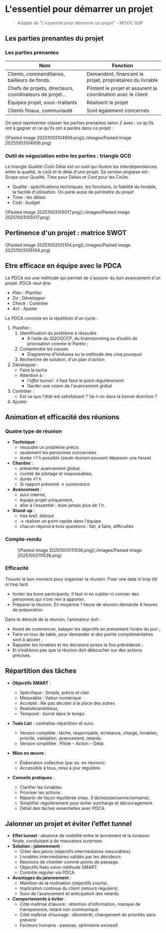 # L'essentiel pour démarrer un projet

> Adapté de "L'essentiel pour démarrer un projet" - MOOC GdP  

## Les parties prenantes du projet

### Les parties prenantes

| Nom                                                      | Fonction                                                      |
| -------------------------------------------------------- | ------------------------------------------------------------- |
| Clients, commanditaires, bailleurs de fonds.             | Demandent, financent le projet, propriétaires du livrable     |
| Chefs de projets, directeurs, coordinateurs de projet... | Pilotent le projet et assurent la coordination avec le client |
| Équipes projet, sous-traitants                           | Réalisent le projet                                           |
| Clients finaux, communauté                               | Sont également concernés                                      |

On peut représenter classer les parties prenantes selon 2 axes : ce qu’ils ont à gagner et ce qu’ils ont à perdre dans ce projet :

![Pasted image 20251003104956.png](./images/Pasted image 20251003104956.png)

### Outil de négociation entre les parties : triangle QCD

Le triangle Qualité-Coût-Délai est un outil qui illustre les interdépendances entre la qualité, le coût et le délai d'une projet.  Sa version anglaise est : *Scope* pour Qualité, *Time* pour
Délais et *Cost* pour les Coûts.

- Qualité : spécifications techniques, les fonctions, la fiabilité du livrable, la facilité d'utilisation. On parle aussi de *périmètre du projet*
- Time : les délais
- Cost : budget

![Pasted image 20251003105017.png](./images/Pasted image 20251003105017.png)

## Pertinence d'un projet : matrice SWOT

![Pasted image 20251003105104.png](./images/Pasted image 20251003105104.png)

## Etre efficace en équipe avec le PDCA

Le PDCA est une méthode qui permet de s'assurer du bon avancement d'un projet. PDCA veut dire:

- *Plan* : Planifier
- *Do* ; Développer
- *Check* : Contrôler
- *Act* : Ajuster

Le PDCA consiste en la répétition d'un cycle :

1. Planifier :
	1. Identification du problème à résoudre
   		- A l’aide du QQOQCCP, du brainstorming ou d’outils de priorisation comme le Pareto ;
	2. Comprendre les causes
   		- Diagramme d’Ishikawa ou la méthode des cinq pourquoi
	3. Recherche de solution, d'un plan d'action
2. Développer :
   	- Faire la tache
   	- Attention à :
   		- *l'effet tunnel* : il faut faire le point régulièrement
   		- Garder une vision de l'avancement global
3. Contrôler :
   	- Est ce que l'état est satisfaisant ? Va-t-on dans la bonne direction ?
4. Ajuster

## Animation et efficacité des réunions

### Quatre type de réunion

- **Technique** :
    - résoudre un problème précis
    - seulement les personnes concernées
    - durée >1 h possible (seule réunion pouvant dépasser une heure)
- **Chantier** :
    - présenter avancement global,
    - comité de pilotage et responsables,
    - durée ≤1 h
    - Si rapport présenté $\rightarrow$ *soutenance*
- **Avancement** :
    - suivi interne,
    - équipe projet uniquement,
    - aller à l'essentiel : dure jamais plus de 1 h.  
- **Stand-up** :
    - très bref, debout
    - $\rightarrow$ réaliser un point rapide dans l'équipe
    - chacun répond à trois questions : fait, à faire, difficultés

### Compte-rendu

<figure markdown="1">
![Pasted image 20251003111536.png](./images/Pasted image 20251003111536.png)
</figure>

### Efficacité

Trouver le bon moment pour organiser la réunion. Fixer une date ni trop tôt ni trop tard.

- Inviter les bons participants. Il faut ni en oublier ni convier des personnes qui n’ont rien à apporter.
- Préparer la réunion. En moyenne 1 heure de réunion demande 4 heures de préparation.

Dans le déroulé de la réunion, l’animateur doit :

- Avant de commencer, balayer les objectifs en présentant l’ordre du jour ;
- Faire un tour de table, pour demander si des points complémentaires sont à ajouter ;
- Rappeler les livrables et les décisions prises la fois précédente ;
- Et n’oublions pas que la réunion doit déboucher sur des actions précises.

## Répartition des tâches

- **Objectifs SMART** :  
    - Spécifique : Simple, précis et clair
    - Mesurable : Valeur numérique
    - Accepté : Ne pas décider à la place des autres
    - Réaliste/ambitieux,
    - Temporel : borné dans le temps

- **Todo List** : centralise répartition et suivi.  
    - Version complète : tâche, responsable, échéance, charge, livrables, priorité, validation, avancement, retards.  
    - Version simplifiée : Pilote – Action – Délai.  

- **Mise en œuvre** :  
    - Élaboration collective (par ex. en réunion).  
    - Accessible à tous, mise à jour régulière.  

- **Conseils pratiques** :  
    - Clarifier les livrables.  
    - Prioriser les actions.  
    - Répartir de façon équilibrée (max. 3 tâches/personne/semaine).  
    - Simplifier régulièrement pour éviter surcharge et découragement.  
    - Détail des tâches essentielles avec PDCA.

## Jalonner un projet et éviter l’effet tunnel

- **Effet tunnel** : absence de visibilité entre le lancement et la livraison finale, conduisant à de mauvaises surprises.  
- **Solution : jalonnement** :  
    - Créer des jalons (objectifs intermédiaires mesurables).  
    - Livrables intermédiaires validés par les décideurs.  
    - Réunions de chantier comme points de passage.  
    - Objectifs fixés selon méthode SMART.  
    - Contrôle régulier via PDCA.  
- **Avantages du jalonnement** :  
    - Maintien de la motivation (objectifs courts).  
    - Implication continue du client (retours réguliers).  
    - Suivi de l’avancement et anticipation des retards.  
- **Comportements à éviter** :  
    - Côté maîtrise d’œuvre : rétention d’information, manque de transparence, retard non communiqué.
    - Côté maîtrise d’ouvrage : désintérêt, changement de priorités sans prévenir
    - Facteurs humains : paresse, optimisme excessif.
